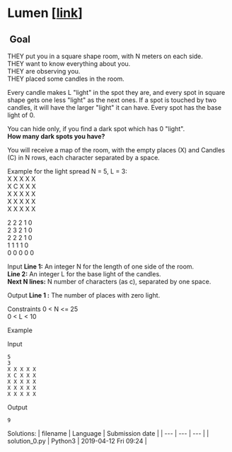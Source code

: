# Lumen \[[link](https://www.codingame.com/training/easy/lumen)\]


 Goal
-----


THEY put you in a square shape room, with N meters on each side.  
THEY want to know everything about you.  
THEY are observing you.  
THEY placed some candles in the room.   
  
Every candle makes L "light" in the spot they are, and every spot in square shape gets one less "light" as the next ones. If a spot is touched by two candles, it will have the larger "light" it can have. Every spot has the base light of 0.  
  
You can hide only, if you find a dark spot which has 0 "light".   
 **How many dark spots you have?**   
  
You will receive a map of the room, with the empty places (X) and Candles (C) in N rows, each character separated by a space.  
  
Example for the light spread N = 5, L = 3:  
X X X X X  
X C X X X  
X X X X X  
X X X X X  
X X X X X  
  
2 2 2 1 0  
2 3 2 1 0  
2 2 2 1 0  
1 1 1 1 0  
0 0 0 0 0



Input
**Line 1:** An integer N for the length of one side of the room.  
**Line 2:** An integer L for the base light of the candles.  
**Next N lines:** N number of characters (as c), separated by one space.


Output
**Line 1 :** The number of places with zero light.


Constraints
0 < N <= 25  
0 < L < 10


Example


Input

```
5
3
X X X X X
X C X X X
X X X X X
X X X X X
X X X X X
```



Output

```
9
```





Solutions:
| filename | Language | Submission date |
| --- | --- | --- |
| solution_0.py | Python3 | 2019-04-12 Fri 09:24 |
